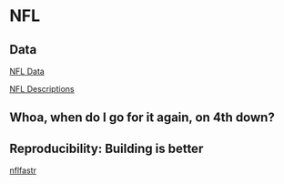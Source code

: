 # NFL

## Data

[NFL Data](https://github.com/nflverse/nflverse-data/releases/tag/pbp)

[NFL  Descriptions](https://www.nflfastr.com/articles/field_descriptions.html)

## Whoa, when do I go for it again, on 4th down?

## Reproducibility: Building is better

[nflfastr](https://www.nflfastr.com/)

